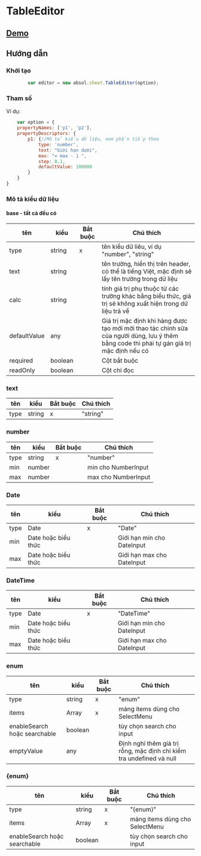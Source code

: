 # TableEditor

## [Demo](https://absol.cf/libs/absol-sheet/)

## Hướng dẫn


### Khởi tạo

```js
        var editor = new absol.sheet.TableEditor(option);
```

### Tham số

Ví dụ:

```js
    var option = {
    propertyNames: ['p1', 'p2'],
    propertyDescriptors: {
        p1: {//Mô tả kiểu dữ liệu, xem phần tiếp theo 
            type: 'number',
            text: "Giới hạn dưới",
            max: "= max - 1 ",
            step: 0.1,
            defaultValue: 100000
        }
    }
}

```

### Mô tả kiểu dữ liệu

#### base - tất cả đều có

| tên          | kiểu    | Bắt buộc | Chú thích                                                                                                                                  |
|--------------|---------|----------|--------------------------------------------------------------------------------------------------------------------------------------------|
| type         | string  | x        | tên kiểu dữ liêu, ví dụ "number", "string"                                                                                                 |
| text         | string  |          | tên trường, hiển thị trên header, có thể là tiếng Việt, mặc định sẽ lấy tên trường trong dữ liệu                                           |
| calc         | string  |          | tính giá trị phụ thuộc từ các trường khác bằng biểu thức, giá trị sẽ không xuất hiện trong dữ liệu trả về                                  |
| defaultValue | any     |          | Giá trị mặc định khi hàng được tạo mới mởi thao tác chỉnh sửa của người dùng, lưu ý thêm bằng code thì phải tự gán giá trị mặc định nếu có |            
| required     | boolean |          | Cột bắt buộc                                                                                                                               |            
| readOnly     | boolean |          | Cột chỉ đọc                                                                                                                                |            

### text

| tên  | kiểu   | Bắt buộc | Chú thích |
|------|--------|----------|-----------|
| type | string | x        | "string"  |

### number

| tên  | kiểu   | Bắt buộc | Chú thích           |
|------|--------|----------|---------------------|
| type | string | x        | "number"            |
| min  | number |          | min cho NumberInput |
| max  | number |          | max cho NumberInput |

### Date

| tên  | kiểu                | Bắt buộc | Chú thích                  |
|------|---------------------|----------|----------------------------|
| type | Date                | x        | "Date"                     |
| min  | Date hoặc biểu thức |          | Giới hạn min cho DateInput |
| max  | Date hoặc biểu thức |          | Giới hạn max cho DateInput |

### DateTime

| tên  | kiểu                | Bắt buộc | Chú thích                  |
|------|---------------------|----------|----------------------------|
| type | Date                |    x     | "DateTime"                     |
| min  | Date hoặc biểu thức |          | Giới hạn min cho DateInput |
| max  | Date hoặc biểu thức |          | Giới hạn max cho DateInput |

### enum

| tên                          | kiểu    | Bắt buộc | Chú thích                                                            |
|------------------------------|---------|----------|----------------------------------------------------------------------|
| type                         | string  | x        | "enum"                                                               |
| items                        | Array   | x        | mảng items dùng cho SelectMenu                                       |
| enableSearch hoặc searchable | boolean |          | tùy chọn search cho input                                            |
| emptyValue                   | any     |          | Định nghĩ thêm giá trị rỗng, mặc định chỉ kiểm tra undefined và null |

### {enum}

| tên                          | kiểu    | Bắt buộc | Chú thích                      |
|------------------------------|---------|----------|--------------------------------|
| type                         | string  | x        | "{enum}"                       |
| items                        | Array   | x        | mảng items dùng cho SelectMenu |
| enableSearch hoặc searchable | boolean |          | tùy chọn search cho input      |


